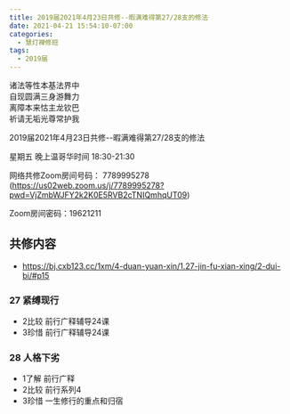 ```yaml
---
title: 2019届2021年4月23日共修--暇满难得第27/28支的修法
date: 2021-04-21 15:54:10-07:00
categories:
  - 慧灯禅修班
tags:
  - 2019届
---
```

诸法等性本基法界中  
自现圆满三身游舞力  
离障本来怙主龙钦巴  
祈请无垢光尊常护我  

2019届2021年4月23日共修--暇满难得第27/28支的修法

星期五 晚上温哥华时间 18:30-21:30  

网络共修Zoom房间号码： 7789995278 (<https://us02web.zoom.us/j/7789995278?pwd=VjZmbWJFY2k2K0E5RVB2cTNIQmhqUT09>)

Zoom房间密码：19621211       

## 共修内容  

- <https://bj.cxb123.cc/1xm/4-duan-yuan-xin/1.27-jin-fu-xian-xing/2-dui-bi/#p15>

### 27 紧缚现行 

- 2比较 前行广释辅导24课
- 3珍惜 前行广释辅导24课

### 28 人格下劣 

- 1了解 前行广释
- 2比较 前行系列4
- 3珍惜 一生修行的重点和归宿